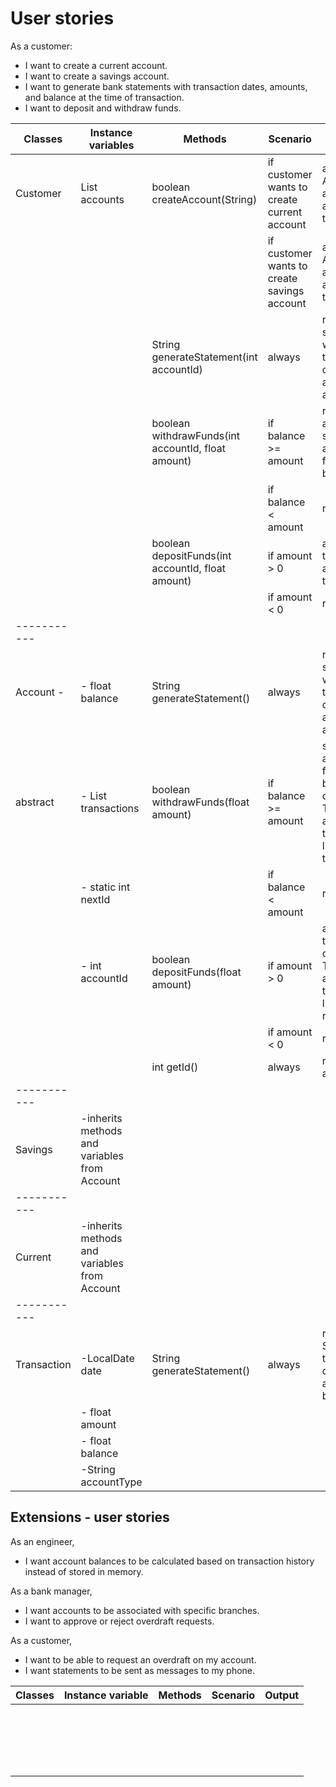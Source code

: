 # User stories

As a customer:
- I want to create a current account.
- I want to create a savings account.
- I want to generate bank statements with transaction dates, amounts, and balance at the time of transaction.
- I want to deposit and withdraw funds.


| Classes     | Instance variables                           | Methods                                            | Scenario                                    | Output                                                                                     |
|-------------|----------------------------------------------|----------------------------------------------------|---------------------------------------------|--------------------------------------------------------------------------------------------|
| Customer    | List<Account>  accounts                      | boolean createAccount(String)                      | if customer wants to create current account | add Account to accounts and return true                                                    |
|             |                                              |                                                    | if customer wants to create savings account | add Account to accounts and return true                                                    |
|             |                                              | String generateStatement(int accountId)            | always                                      | return statement with transaction dates, amounts and balance                               |
|             |                                              | boolean withdrawFunds(int accountId, float amount) | if balance >= amount                        | return true and subtract amount from balance                                               |
|             |                                              |                                                    | if balance < amount                         | return false                                                                               |
|             |                                              | boolean depositFunds(int accountId, float amount)  | if amount > 0                               | add amount to balance and return true                                                      |
|             |                                              |                                                    | if amount < 0                               | return false                                                                               |
| ----------- |                                              |                                                    |                                             |                                                                                            |
| Account -   | - float balance                              | String generateStatement()                         | always                                      | return statement with transaction dates, amounts and balance                               |
| abstract    | - List<Transaction> transactions             | boolean withdrawFunds(float amount)                | if balance >= amount                        | subtract amount from balance, create Transaction and add to transactions list, return true |
|             | - static int nextId                          |                                                    | if balance < amount                         | return false                                                                               |
|             | - int accountId                              | boolean depositFunds(float amount)                 | if amount > 0                               | add amount to balance, create Transaction and add to transactions list and return true     |
|             |                                              |                                                    | if amount < 0                               | return false                                                                               |
|             |                                              | int getId()                                        | always                                      | return accountID                                                                           |
| ----------- |                                              |                                                    |                                             |                                                                                            |
| Savings     | -inherits methods and variables from Account |                                                    |                                             |                                                                                            |
| ----------- |                                              |                                                    |                                             |                                                                                            |
| Current     | -inherits methods and variables from Account |                                                    |                                             |                                                                                            |
| ----------- |                                              |                                                    |                                             |                                                                                            |
| Transaction | -LocalDate date                              | String generateStatement()                         | always                                      | return String transaction date, amount and balance                                         |
|             | - float amount                               |                                                    |                                             |                                                                                            |
|             | - float balance                              |                                                    |                                             |                                                                                            |
|             | -String accountType                          |                                                    |                                             |                                                                                            |



## Extensions - user stories

As an engineer,
- I want account balances to be calculated based on transaction history instead of stored in memory.

As a bank manager,
- I want accounts to be associated with specific branches.
- I want to approve or reject overdraft requests.

As a customer,
- I want to be able to request an overdraft on my account.
- I want statements to be sent as messages to my phone.


| Classes | Instance variable | Methods    | Scenario | Output |
|---------|-------------------|------------|----------|--------|
|         |                   |            |          |        |
|         |                   |            |          |        |
|         |                   |            |          |        |
|         |                   |            |          |        |
|         |                   |            |          |        |
|         |                   |            |          |        |
|         |                   |            |          |        |
|         |                   |            |          |        |
|         |                   |            |          |        |
|         |                   |            |          |        |
|         |                   |            |          |        |
|         |                   |            |          |        |
|         |                   |            |          |        |
|         |                   |            |          |        |
|         |                   |            |          |        |
|         |                   |            |          |        |
|         |                   |            |          |        |
|         |                   |            |          |        |
|         |                   |            |          |        |
